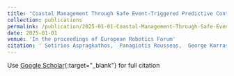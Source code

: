 ```yaml
---
title: "Coastal Management Through Safe Event-Triggered Predictive Control for UAVs"
collection: publications
permalink: /publication/2025-01-01-Coastal-Management-Through-Safe-Event-Triggered-Predictive-Control-for-UAVs
date: 2025-01-01
venue: 'In the proceedings of European Robotics Forum'
citation: ' Sotirios Aspragkathos,  Panagiotis Rousseas,  George Karras,  Stamatia Rizou,  Kostas Kyriakopoulos, &quot;Coastal Management Through Safe Event-Triggered Predictive Control for UAVs.&quot; In the proceedings of European Robotics Forum, 2025.'
---
```

Use [Google Scholar](https://scholar.google.com/scholar?q=Coastal+Management+Through+Safe+Event+Triggered+Predictive+Control+for+UAVs){:target="_blank"} for full citation